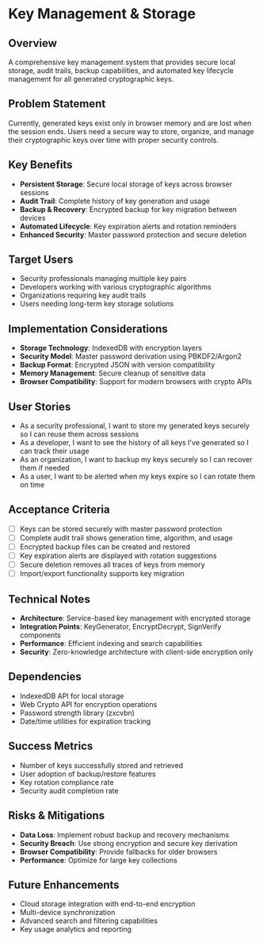 # Key Management & Storage

## Overview
A comprehensive key management system that provides secure local storage, audit trails, backup capabilities, and automated key lifecycle management for all generated cryptographic keys.

## Problem Statement
Currently, generated keys exist only in browser memory and are lost when the session ends. Users need a secure way to store, organize, and manage their cryptographic keys over time with proper security controls.

## Key Benefits
- **Persistent Storage**: Secure local storage of keys across browser sessions
- **Audit Trail**: Complete history of key generation and usage
- **Backup & Recovery**: Encrypted backup for key migration between devices
- **Automated Lifecycle**: Key expiration alerts and rotation reminders
- **Enhanced Security**: Master password protection and secure deletion

## Target Users
- Security professionals managing multiple key pairs
- Developers working with various cryptographic algorithms
- Organizations requiring key audit trails
- Users needing long-term key storage solutions

## Implementation Considerations
- **Storage Technology**: IndexedDB with encryption layers
- **Security Model**: Master password derivation using PBKDF2/Argon2
- **Backup Format**: Encrypted JSON with version compatibility
- **Memory Management**: Secure cleanup of sensitive data
- **Browser Compatibility**: Support for modern browsers with crypto APIs

## User Stories
- As a security professional, I want to store my generated keys securely so I can reuse them across sessions
- As a developer, I want to see the history of all keys I've generated so I can track their usage
- As an organization, I want to backup my keys securely so I can recover them if needed
- As a user, I want to be alerted when my keys expire so I can rotate them on time

## Acceptance Criteria
- [ ] Keys can be stored securely with master password protection
- [ ] Complete audit trail shows generation time, algorithm, and usage
- [ ] Encrypted backup files can be created and restored
- [ ] Key expiration alerts are displayed with rotation suggestions
- [ ] Secure deletion removes all traces of keys from memory
- [ ] Import/export functionality supports key migration

## Technical Notes
- **Architecture**: Service-based key management with encrypted storage
- **Integration Points**: KeyGenerator, EncryptDecrypt, SignVerify components
- **Performance**: Efficient indexing and search capabilities
- **Security**: Zero-knowledge architecture with client-side encryption only

## Dependencies
- IndexedDB API for local storage
- Web Crypto API for encryption operations
- Password strength library (zxcvbn)
- Date/time utilities for expiration tracking

## Success Metrics
- Number of keys successfully stored and retrieved
- User adoption of backup/restore features
- Key rotation compliance rate
- Security audit completion rate

## Risks & Mitigations
- **Data Loss**: Implement robust backup and recovery mechanisms
- **Security Breach**: Use strong encryption and secure key derivation
- **Browser Compatibility**: Provide fallbacks for older browsers
- **Performance**: Optimize for large key collections

## Future Enhancements
- Cloud storage integration with end-to-end encryption
- Multi-device synchronization
- Advanced search and filtering capabilities
- Key usage analytics and reporting